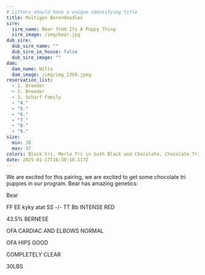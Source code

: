 ```yaml
---
# Litters should have a unique identifying title
title: Multigen Berendoodles
sire:
  sire_name: Bear from Its A Puppy Thing
  sire_image: /img/bear.jpg
dub_sire:
  dub_sire_name: ""
  dub_sire_in_house: false
  dub_sire_image: ""
dam:
  dam_name: Willa
  dam_image: /img/img_2369.jpeg
reservation_list:
  - 1. Breeder
  - 2. Breeder
  - 3. Scharf Family
  - "4."
  - "5."
  - "6."
  - "7."
  - "8."
  - "9."
size:
  min: 30
  max: 37
colors: Black tri, Merle Tri in both Black and Chocolate, Chocolate Tri
date: 2025-01-17T16:30:18.117Z
---
```

We are excited for this pairing, we are excited to get some chocolate tri puppies in our program. Bear has amazing genetics:

Bear

FF EE kyky atat SS -/- TT Bb INTENSE RED

43.5% BERNESE

OFA CARDIAC AND ELBOWS NORMAL

OFA HIPS GOOD

COMPLETELY CLEAR

30LBS